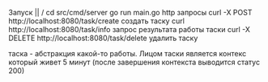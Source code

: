 Запуск  ||
        \/
cd src/cmd/server 
 go run main.go
 http запросы 
 curl -X POST http://localhost:8080/task/create создать таску
curl http://localhost:8080/task/info запрос результата работы таски
curl -X DELETE http://localhost:8080/task/delete удалить таску

таска - абстракция какой-то работы. Лицом таски является контекс который живет 5 минут (после завершения контекста выводится статус 200)